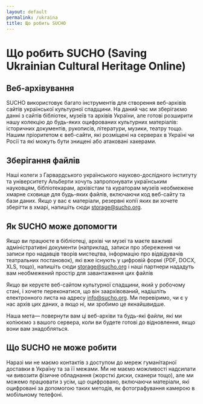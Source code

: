 ```yaml
---
layout: default
permalink: /ukraina    
title: Що робить SUCHO
---
```



# Що робить SUCHO (Saving Ukrainian Cultural Heritage Online)

## Веб-архівування
SUCHO використовує багато інструментів для створення веб-архівів сайтів української культурної спадщини. На даний час ми зберігаємо данні з сайтів бібліотек, музеїв та архівів України, але готові розширити нашу колекцію до будь-яких оцифрованих культурних матеріалів: історичних документів, рукописів, літератури, музики, театру тощо.
Нашим пріоритетом є веб-сайти, які розміщені на серверах в Україні чи Росії та які можуть бути знищені або атаковані хакерами.

## Зберігання файлів

Наші колеги з Гарвардського українського науково-дослідного інституту та університету Альберти хочуть запропонувати українським науковцям, бібліотекарам, архівістам та кураторам музеїв необмежене хмарне сховище для будь-яких файлів, включаючи код веб-сайту та бази даних. Якщо у вас є матеріали, резервні копії яких ви хочете зберігти в хмарі, напишіть сюди storage@sucho.org.

## Як SUCHO може допомогти
Якщо ви працюєте в бібліотеці, архіві чи музеї та маєте важливі адміністративні документи (наприклад, записи про збереження чи записи про надавців творів мистецтва, інформацію про відвідувачів театральних постановок), які вже існують у цифровій формі (PDF, DOCX, XLS, тощо), напишіть сюди storage@sucho.org і наші партнери нададуть вам необмежений простір для завантаження цих файлів
 
Якщо ви керуєте веб-сайтом культурної спадщини, який у робочому стані, і хочете переконатися, що він заархівований, надішліть електронного листа на адресу info@sucho.org. Ми перевіримо, чи є у нас архів цих даних, а якщо ні, ми зробимо це якнайшвидше.
 
Наша мета— повернути вам ці веб-архіви та будь-які файли, які ми копіюємо з вашого сервера, коли ви будете готові до відновлення, якщо вони вам знадобляться.

## Що SUCHO не може робити
Наразі ми не маємо контактів з доступом до мереж гуманітарної доставки в Україну та за її межами. Ми не маємо можливості надсилати чи вивозити фізичне обладнання (жорсткі диски, сканери тощо), але ми можемо працювати з усім, що оцифровано, включаючи матеріали, які оцифровані за допомогою таких методів, як фотографування камерою в мобільному телефоні.
